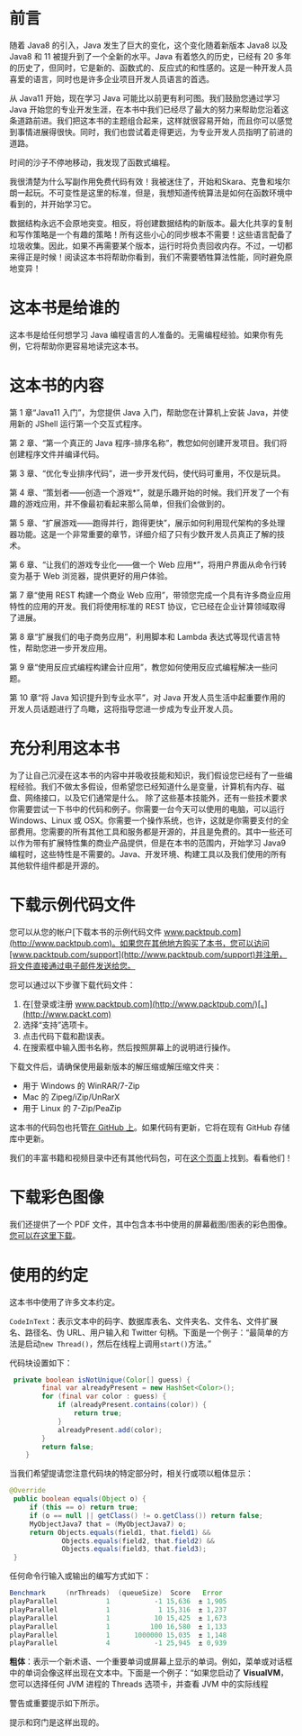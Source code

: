 # 前言

随着 Java8 的引入，Java 发生了巨大的变化，这个变化随着新版本 Java8 以及 Java8 和 11 被提升到了一个全新的水平。Java 有着悠久的历史，已经有 20 多年的历史了，但同时，它是新的、函数式的、反应式的和性感的。这是一种开发人员喜爱的语言，同时也是许多企业项目开发人员语言的首选。

从 Java11 开始，现在学习 Java 可能比以前更有利可图。我们鼓励您通过学习 Java 开始您的专业开发生涯，在本书中我们已经尽了最大的努力来帮助您沿着这条道路前进。我们把这本书的主题组合起来，这样就很容易开始，而且你可以感觉到事情进展得很快。同时，我们也尝试着走得更远，为专业开发人员指明了前进的道路。

时间的沙子不停地移动，我发现了函数式编程。

我很清楚为什么写副作用免费代码有效！我被迷住了，开始和Skara、克鲁和埃尔朗一起玩。不可变性是这里的标准，但是，我想知道传统算法是如何在函数环境中看到的，并开始学习它。

数据结构永远不会原地突变。相反，将创建数据结构的新版本。最大化共享的复制和写作策略是一个有趣的策略！所有这些小心的同步根本不需要！这些语言配备了垃圾收集。因此，如果不再需要某个版本，运行时将负责回收内存。不过，一切都来得正是时候！阅读这本书将帮助你看到，我们不需要牺牲算法性能，同时避免原地变异！

# 这本书是给谁的

这本书是给任何想学习 Java 编程语言的人准备的。无需编程经验。如果你有先例，它将帮助你更容易地读完这本书。

# 这本书的内容

第 1 章“Java11 入门”，为您提供 Java 入门，帮助您在计算机上安装 Java，并使用新的 JShell 运行第一个交互式程序。

第 2 章、“第一个真正的 Java 程序-排序名称”，教您如何创建开发项目。我们将创建程序文件并编译代码。

第 3 章、“优化专业排序代码”，进一步开发代码，使代码可重用，不仅是玩具。

第 4 章、“策划者——创造一个游戏*”，就是乐趣开始的时候。我们开发了一个有趣的游戏应用，并不像最初看起来那么简单，但我们会做到的。

第 5 章、“扩展游戏——跑得并行，跑得更快”，展示如何利用现代架构的多处理器功能。这是一个非常重要的章节，详细介绍了只有少数开发人员真正了解的技术。

第 6 章、“让我们的游戏专业化——做一个 Web 应用*”，将用户界面从命令行转变为基于 Web 浏览器，提供更好的用户体验。

第 7 章“使用 REST 构建一个商业 Web 应用”，带领您完成一个具有许多商业应用特性的应用的开发。我们将使用标准的 REST 协议，它已经在企业计算领域取得了进展。

第 8 章“扩展我们的电子商务应用”，利用脚本和 Lambda 表达式等现代语言特性，帮助您进一步开发应用。

第 9 章“使用反应式编程构建会计应用”，教您如何使用反应式编程解决一些问题。

第 10 章“将 Java 知识提升到专业水平”，对 Java 开发人员生活中起重要作用的开发人员话题进行了鸟瞰，这将指导您进一步成为专业开发人员。

# 充分利用这本书

为了让自己沉浸在这本书的内容中并吸收技能和知识，我们假设您已经有了一些编程经验。我们不做太多假设，但希望您已经知道什么是变量，计算机有内存、磁盘、网络接口，以及它们通常是什么。
除了这些基本技能外，还有一些技术要求你需要尝试一下书中的代码和例子。你需要一台今天可以使用的电脑，可以运行 Windows、Linux 或 OSX。你需要一个操作系统，也许，这就是你需要支付的全部费用。您需要的所有其他工具和服务都是开源的，并且是免费的。其中一些还可以作为带有扩展特性集的商业产品提供，但是在本书的范围内，开始学习 Java9 编程时，这些特性是不需要的。Java、开发环境、构建工具以及我们使用的所有其他软件组件都是开源的。

# 下载示例代码文件

您可以从您的帐户[下载本书的示例代码文件 www.packtpub.com](http://www.packtpub.com)。如果您在其他地方购买了本书，您可以访问[www.packtpub.com/support](http://www.packtpub.com/support)并注册，将文件直接通过电子邮件发送给您。

您可以通过以下步骤下载代码文件：

1.  在[登录或注册 www.packtpub.com](http://www.packtpub.com/)[。](http://www.packt.com)
2.  选择“支持”选项卡。
3.  点击代码下载和勘误表。
4.  在搜索框中输入图书名称，然后按照屏幕上的说明进行操作。

下载文件后，请确保使用最新版本的解压缩或解压缩文件夹：

*   用于 Windows 的 WinRAR/7-Zip
*   Mac 的 Zipeg/iZip/UnRarX
*   用于 Linux 的 7-Zip/PeaZip

这本书的代码包也托管[在 GitHub 上](https://github.com/PacktPublishing/Java-Projects)。如果代码有更新，它将在现有 GitHub 存储库中更新。

我们的丰富书籍和视频目录中还有其他代码包，可在[这个页面](https://github.com/PacktPublishing/)上找到。看看他们！

# 下载彩色图像

我们还提供了一个 PDF 文件，其中包含本书中使用的屏幕截图/图表的彩色图像。[您可以在这里下载](https://www.packtpub.com/sites/default/files/downloads/JavaProjects_ColorImages.pdf)。

# 使用的约定

这本书中使用了许多文本约定。

`CodeInText`：表示文本中的码字、数据库表名、文件夹名、文件名、文件扩展名、路径名、伪 URL、用户输入和 Twitter 句柄。下面是一个例子：“最简单的方法是启动`new Thread()`，然后在线程上调用`start()`方法。”

代码块设置如下：

```java
 private boolean isNotUnique(Color[] guess) {
        final var alreadyPresent = new HashSet<Color>();
        for (final var color : guess) {
            if (alreadyPresent.contains(color)) {
                return true;
            }
            alreadyPresent.add(color);
        }
        return false;
    }
```

当我们希望提请您注意代码块的特定部分时，相关行或项以粗体显示：

```java
@Override 
 public boolean equals(Object o) { 
     if (this == o) return true; 
     if (o == null || getClass() != o.getClass()) return false; 
     MyObjectJava7 that = (MyObjectJava7) o; 
     return Objects.equals(field1, that.field1) && 
             Objects.equals(field2, that.field2) && 
             Objects.equals(field3, that.field3); 
 }
```

任何命令行输入或输出的编写方式如下：

```java
Benchmark     (nrThreads)  (queueSize)  Score   Error 
playParallel            1           -1 15,636  ± 1,905 
playParallel            1            1 15,316  ± 1,237 
playParallel            1           10 15,425  ± 1,673 
playParallel            1          100 16,580  ± 1,133 
playParallel            1      1000000 15,035  ± 1,148 
playParallel            4           -1 25,945  ± 0,939 
```

**粗体**：表示一个新术语、一个重要单词或屏幕上显示的单词。例如，菜单或对话框中的单词会像这样出现在文本中。下面是一个例子：“如果您启动了 **VisualVM**，您可以选择任何 JVM 进程的 Threads 选项卡，并查看 JVM 中的实际线程

警告或重要提示如下所示。

提示和窍门是这样出现的。